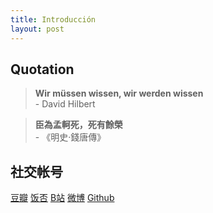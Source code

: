 ```yaml
---
title: Introducción
layout: post
---
```


## Quotation

>**Wir müssen wissen, wir werden wissen**
<br/>- David Hilbert

>**臣為孟軻死，死有餘榮**
<br/>- 《明史·錢唐傳》

## 社交帐号

[豆瓣](https://www.douban.com/people/Jegvar)
[饭否](http://fanfou.com/Jegvar)
[B站](https://space.bilibili.com/10272827)
[微博](https://weibo.com/u/7133912465)
[Github](https://github.com/Windigkeit)

